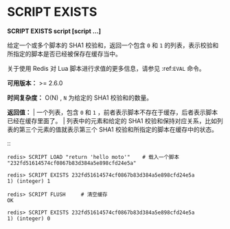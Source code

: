 # SCRIPT EXISTS


**SCRIPT EXISTS script [script ...]**

给定一个或多个脚本的 SHA1 校验和，返回一个包含 ``0`` 和 ``1`` 的列表，表示校验和所指定的脚本是否已经被保存在缓存当中。

关于使用 Redis 对 Lua 脚本进行求值的更多信息，请参见 :ref:`EVAL` 命令。

**可用版本：**
    >= 2.6.0

**时间复杂度：**
    O(N) , ``N`` 为给定的 SHA1 校验和的数量。

**返回值：**
    | 一个列表，包含 ``0`` 和 ``1`` ，前者表示脚本不存在于缓存，后者表示脚本已经在缓存里面了。
    | 列表中的元素和给定的 SHA1 校验和保持对应关系，比如列表的第三个元素的值就表示第三个 SHA1 校验和所指定的脚本在缓存中的状态。

::

    redis> SCRIPT LOAD "return 'hello moto'"    # 载入一个脚本
    "232fd51614574cf0867b83d384a5e898cfd24e5a"

    redis> SCRIPT EXISTS 232fd51614574cf0867b83d384a5e898cfd24e5a
    1) (integer) 1

    redis> SCRIPT FLUSH     # 清空缓存
    OK

    redis> SCRIPT EXISTS 232fd51614574cf0867b83d384a5e898cfd24e5a
    1) (integer) 0
